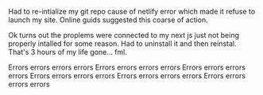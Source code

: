 Had to re-intialize my git repo cause of netlify error which made it refuse to launch my site. Online guids suggested this coarse of action.

Ok turns out the proplems were connected to my next js just not being properly intalled for some reason. Had to uninstall it and then reinstal.
That's 3 hours of my life gone... fml.

Errors errors errors errors Errors errors errors errors Errors errors errors errors 
Errors errors errors errors Errors errors errors errors Errors errors errors errors